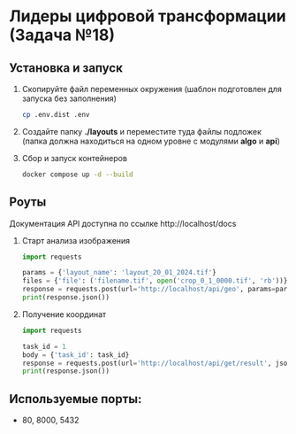 # Лидеры цифровой трансформации (Задача №18)

## Установка и запуск

1. Скопируйте файл переменных окружения (шаблон подготовлен для запуска без заполнения)
   ```bash
   cp .env.dist .env
   ```

2. Создайте папку **./layouts** и переместите туда файлы подложек (папка должна находиться на одном уровне с модулями **algo** и **api**)

3. Сбор и запуск контейнеров
   ```bash
   docker compose up -d --build
   ```
   
## Роуты

Документация API доступна по ссылке http://localhost/docs

1. Старт анализа изображения
   ```python
   import requests

   params = {'layout_name': 'layout_20_01_2024.tif'}
   files = {'file': ('filename.tif', open('crop_0_1_0000.tif', 'rb'))}
   response = requests.post(url='http://localhost/api/geo', params=params, files=files)
   print(response.json())
   ```

2. Получение координат
   ```python
   import requests

   task_id = 1
   body = {'task_id': task_id}
   response = requests.post(url='http://localhost/api/get/result', json=body)
   print(response.json())
   ```

## Используемые порты:
 - 80, 8000, 5432